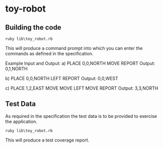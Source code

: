 toy-robot
===================

Building the code
-----------------

`
ruby lib\toy_robot.rb
`

This will produce a command prompt into which you can enter the commands as defined in the specification.

Example Input and Output:
a)
PLACE 0,0,NORTH
MOVE
REPORT
Output: 0,1,NORTH

b)
PLACE 0,0,NORTH
LEFT
REPORT
Output: 0,0,WEST

c)
PLACE 1,2,EAST
MOVE
MOVE
LEFT
MOVE
REPORT
Output: 3,3,NORTH

Test Data
---------

As required in the specification the test data is to be provided to exercise the application.

`
ruby lib\toy_robot.rb
`

This will produce a test coverage report.